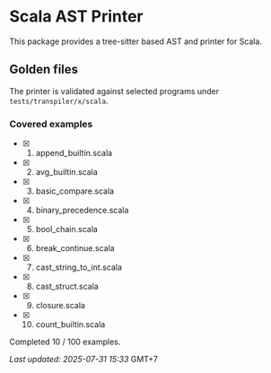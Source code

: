 # Scala AST Printer

This package provides a tree-sitter based AST and printer for Scala.

## Golden files

The printer is validated against selected programs under `tests/transpiler/x/scala`.

### Covered examples

- [x] 1. append_builtin.scala
- [x] 2. avg_builtin.scala
- [x] 3. basic_compare.scala
- [x] 4. binary_precedence.scala
- [x] 5. bool_chain.scala
- [x] 6. break_continue.scala
- [x] 7. cast_string_to_int.scala
- [x] 8. cast_struct.scala
- [x] 9. closure.scala
- [x] 10. count_builtin.scala

Completed 10 / 100 examples.

_Last updated: 2025-07-31 15:33_ GMT+7

